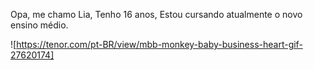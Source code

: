 Opa, me chamo Lia, 
Tenho 16 anos,
Estou cursando atualmente o novo ensino médio.



<!--
**liazoca/liazoca** is a ✨ _special_ ✨ repository because its `README.md` (this file) appears on your GitHub profile.

Here are some ideas to get you started:

- 🔭 I’m currently working on ...
- 🌱 I’m currently learning ...
- 👯 I’m looking to collaborate on ...
- 🤔 I’m looking for help with ...
- 💬 Ask me about ...
- 📫 How to reach me: ...
- 😄 Pronouns: ...
- ⚡ Fun fact: ...
-->
![https://tenor.com/pt-BR/view/mbb-monkey-baby-business-heart-gif-27620174]
